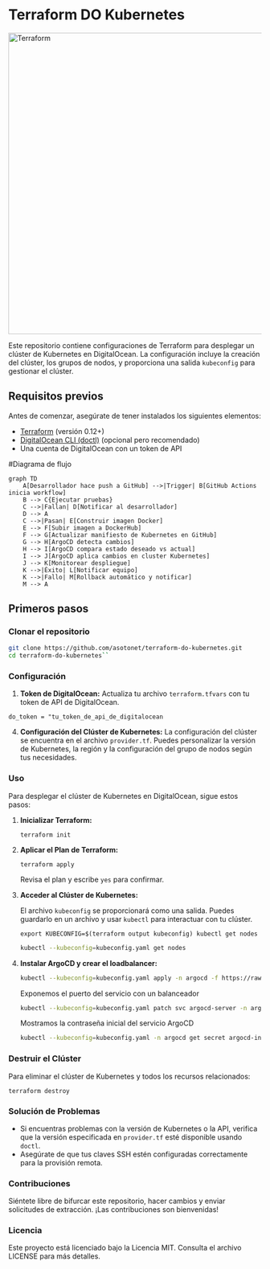 
# Terraform DO Kubernetes       
<img alt="Terraform" src="https://www.datocms-assets.com/2885/1629941242-logo-terraform-main.svg" width="600px">


Este repositorio contiene configuraciones de Terraform para desplegar un clúster de Kubernetes en DigitalOcean. La configuración incluye la creación del clúster, los grupos de nodos, y proporciona una salida `kubeconfig` para gestionar el clúster.

## Requisitos previos

Antes de comenzar, asegúrate de tener instalados los siguientes elementos:

- [Terraform](https://www.terraform.io/downloads.html) (versión 0.12+)
- [DigitalOcean CLI (doctl)](https://github.com/digitalocean/doctl) (opcional pero recomendado)
- Una cuenta de DigitalOcean con un token de API

#Diagrama de flujo
````mermaid
graph TD
    A[Desarrollador hace push a GitHub] -->|Trigger| B[GitHub Actions inicia workflow]
    B --> C{Ejecutar pruebas}
    C -->|Fallan| D[Notificar al desarrollador]
    D --> A
    C -->|Pasan| E[Construir imagen Docker]
    E --> F[Subir imagen a DockerHub]
    F --> G[Actualizar manifiesto de Kubernetes en GitHub]
    G --> H[ArgoCD detecta cambios]
    H --> I[ArgoCD compara estado deseado vs actual]
    I --> J[ArgoCD aplica cambios en cluster Kubernetes]
    J --> K[Monitorear despliegue]
    K -->|Éxito| L[Notificar equipo]
    K -->|Fallo| M[Rollback automático y notificar]
    M --> A
````

## Primeros pasos

### Clonar el repositorio

```bash
git clone https://github.com/asotonet/terraform-do-kubernetes.git
cd terraform-do-kubernetes`` 
```
### Configuración

1.  **Token de DigitalOcean:** Actualiza tu archivo `terraform.tfvars` con tu token de API de DigitalOcean.
    

`do_token = "tu_token_de_api_de_digitalocean`
    
4.  **Configuración del Clúster de Kubernetes:** La configuración del clúster se encuentra en el archivo `provider.tf`. Puedes personalizar la versión de Kubernetes, la región y la configuración del grupo de nodos según tus necesidades.
    

### Uso

Para desplegar el clúster de Kubernetes en DigitalOcean, sigue estos pasos:

1.  **Inicializar Terraform:**

    `terraform init` 
    
2.  **Aplicar el Plan de Terraform:**
    
    `terraform apply` 
    
    Revisa el plan y escribe `yes` para confirmar.
    
3.  **Acceder al Clúster de Kubernetes:**
    
    El archivo `kubeconfig` se proporcionará como una salida. Puedes guardarlo en un archivo y usar `kubectl` para interactuar con tu clúster.
    
    `export KUBECONFIG=$(terraform output kubeconfig)
    kubectl get nodes` 

    ````bash
    kubectl --kubeconfig=kubeconfig.yaml get nodes
    ````
4.  **Instalar ArgoCD y crear el loadbalancer:**
    ````bash
    kubectl --kubeconfig=kubeconfig.yaml apply -n argocd -f https://raw.githubusercontent.com/argoproj/argo-cd/stable/manifests/install.yaml
    ````
    Exponemos el puerto del servicio con un balanceador
    ````bash
    kubectl --kubeconfig=kubeconfig.yaml patch svc argocd-server -n argocd -p '{"spec": {"type": "LoadBalancer"}}'
    ````
    Mostramos la contraseña inicial del servicio ArgoCD
    ````bash
    kubectl --kubeconfig=kubeconfig.yaml -n argocd get secret argocd-initial-admin-secret -o jsonpath="{.data.password}" | base64 -d
    ````
### Destruir el Clúster

Para eliminar el clúster de Kubernetes y todos los recursos relacionados:

`terraform destroy` 

### Solución de Problemas

-   Si encuentras problemas con la versión de Kubernetes o la API, verifica que la versión especificada en `provider.tf` esté disponible usando `doctl`.
-   Asegúrate de que tus claves SSH estén configuradas correctamente para la provisión remota.

### Contribuciones

Siéntete libre de bifurcar este repositorio, hacer cambios y enviar solicitudes de extracción. ¡Las contribuciones son bienvenidas!

### Licencia

Este proyecto está licenciado bajo la Licencia MIT. Consulta el archivo LICENSE para más detalles.
